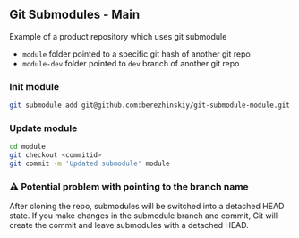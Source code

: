 ## Git Submodules - Main

Example of a product repository which uses git submodule

- `module` folder pointed to a specific git hash of another git repo
- `module-dev` folder pointed to `dev` branch of another git repo

### Init module

```bash
git submodule add git@github.com:berezhinskiy/git-submodule-module.git module
```

### Update module

```bash
cd module
git checkout <commitid>
git commit -m 'Updated submodule' module
```

### ⚠️ Potential problem with pointing to the branch name
After cloning the repo, submodules will be switched into a detached HEAD state. If you make changes in the submodule branch and commit, Git will create the commit and leave submodules with a detached HEAD.
